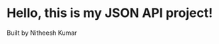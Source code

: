 <!DOCTYPE html>
<html>
<head>
  <title>JSON API Project</title>
</head>
<body>
  <h1>Hello, this is my JSON API project!</h1>
  <p>Built by Nitheesh Kumar </p>
</body>
</html>
